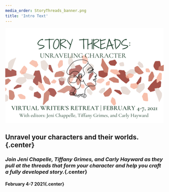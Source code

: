 ```yaml
---
media_order: StoryThreads_banner.png
title: 'Intro Text'
---
```


![Story Threads Logo](StoryThreads_banner.png)

## Unravel your characters and their worlds.{.center}

### _Join Jeni Chapelle, Tiffany Grimes, and Carly Hayward as they pull at the threads that form your character and help you craft a fully developed story._{.center}

#### **February 4-7 2021**{.center}
